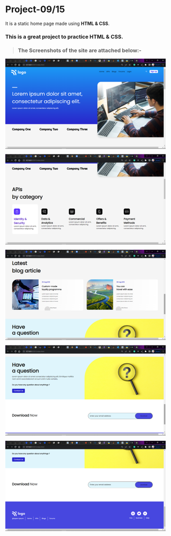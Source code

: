 # Project-09/15 
It is a static home page made using **HTML & CSS**.

### This is a great project to practice HTML & CSS.

> ### The Screenshots of the site are attached below:-

![Project-9 ScreenShot:](SS9.png "Developer Landing page")


![Project-9 ScreenShot:](SS91.png "Developer Landing page")

![Project-9 ScreenShot:](SS92.png "Developer Landing page")

![Project-9 ScreenShot:](SS93.png "Developer Landing page")

![Project-9 ScreenShot:](SS94.png "Developer Landing page")